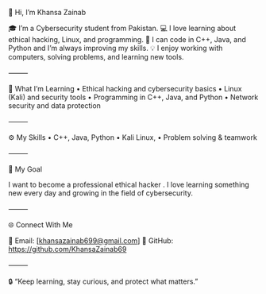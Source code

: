 
👋 Hi, I’m Khansa Zainab

🎓 I’m a Cybersecurity student from Pakistan.
💻 I love learning about ethical hacking, Linux, and programming.
🧩 I can code in C++, Java, and Python and I’m always improving my skills.
💡 I enjoy working with computers, solving problems, and learning new tools.

⸻

🚀 What I’m Learning
	•	Ethical hacking and cybersecurity basics
	•	Linux (Kali) and security tools
	•	Programming in C++, Java, and Python
	•	Network security and data protection

⸻

⚙ My Skills
	•	C++, Java, Python
	•	Kali Linux, 
	•	Problem solving & teamwork

⸻

🎯 My Goal

I want to become a professional ethical hacker .
I love learning something new every day and growing in the field of cybersecurity.

⸻

🌐 Connect With Me

📧 Email: [khansazainab699@gmail.com]
💬 GitHub: https://github.com/KhansaZainab69

⸻

🔒 “Keep learning, stay curious, and protect what matters.”
